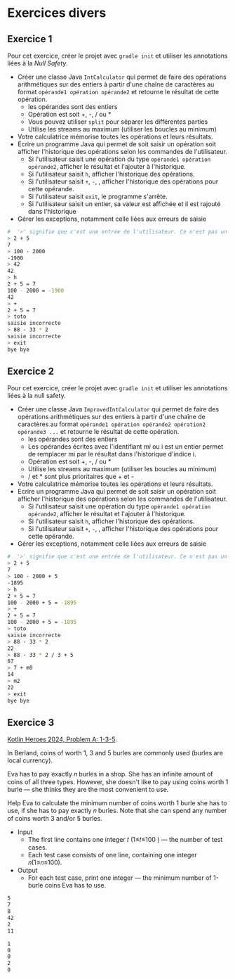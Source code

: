 # Exercices divers

## Exercice 1

Pour cet exercice, créer le projet avec `gradle init` et utiliser les annotations liées à la *Null Safety*.

- Créer une classe Java `IntCalculator` qui permet de faire des opérations arithmétiques sur des entiers à partir d'une chaîne de caractères au format `opérande1 opération opérande2` et retourne le résultat de cette opération.
    - les opérandes sont des entiers
    - Opération est soit +, -, / ou *
    - Vous pouvez utiliser `split` pour séparer les différentes parties
    - Utilise les streams au maximum (utiliser les boucles au minimum)
- Votre calculatrice mémorise toutes les opérations et leurs résultats.
- Ecrire un programme Java qui permet de soit saisir un opération soit afficher l'historique des opérations selon les commandes de l'utilisateur.
    - Si l'utilisateur saisit une opération du type `opérande1 opération opérande2`, afficher le résultat et l'ajouter à l'historique.
    - Si l'utilisateur saisit `h`, afficher l'historique des opérations.
    - Si l'utilisateur saisit `+`, `-`, , afficher l'historique des opérations pour cette opérande.
    - Si l'utilisateur saisit `exit`, le programme s'arrête.
    - Si l'utilisateur saisit un entier, sa valeur est affichée et il est rajouté dans l'historique
- Gérer les exceptions, notamment celle liées aux erreurs de saisie

```sh title="exemple d'exécution"
#  '>' signifie que c'est une entrée de l'utilisateur. Ce n'est pas un symble à inclure dans votre saisie
> 2 + 5
7
> 100 - 2000
-1900
> 42
42
> h
2 + 5 = 7
100 - 2000 = -1900
42
> +
2 + 5 = 7
> toto
saisie incorrecte
> 88 - 33 * 2
saisie incorrecte
> exit
bye bye
```

## Exercice 2

Pour cet exercice, créer le projet avec `gradle init` et utiliser les annotations liées à la null safety.

- Créer une classe Java `ImprovedIntCalculator` qui permet de faire des opérations arithmétiques sur des entiers à partir d'une chaîne de caractères au format `opérande1 opération opérande2 opération2 opérande3 ...` et retourne le résultat de cette opération.
    - les opérandes sont des entiers
    - Les opérandes écrites avec l'identifiant *mi* ou i est un entier permet de remplacer mi par le résultat dans l'historique d'indice i.
    - Opération est soit +, -, / ou \*
    - Utilise les streams au maximum (utiliser les boucles au minimum)
    - / et \* sont plus prioritaires que + et -
- Votre calculatrice mémorise toutes les opérations et leurs résultats.
- Ecrire un programme Java qui permet de soit saisir un opération soit afficher l'historique des opérations selon les commandes de l'utilisateur.
    - Si l'utilisateur saisit une opération du type `opérande1 opération opérande2`, afficher le résultat et l'ajouter à l'historique.
    - Si l'utilisateur saisit `h`, afficher l'historique des opérations.
    - Si l'utilisateur saisit `+`, `-`, , afficher l'historique des opérations pour cette opérande.
- Gérer les exceptions, notamment celle liées aux erreurs de saisie

```sh title="exemple d'exécution"
#  '>' signifie que c'est une entrée de l'utilisateur. Ce n'est pas un symble à inclure dans votre saisie
> 2 + 5
7
> 100 - 2000 + 5
-1895
> h
2 + 5 = 7
100 - 2000 + 5 = -1895
> +
2 + 5 = 7
100 - 2000 + 5 = -1895
> toto
saisie incorrecte
> 88 - 33 * 2
22
> 88 - 33 * 2 / 3 + 5
67
> 7 + m0
14
> m2
22
> exit
bye bye
```

## Exercice 3

[Kotlin Heroes 2024, Problem A: 1-3-5](https://codeforces.com/contest/1958/problem/A).

In Berland, coins of worth 1, 3 and 5 burles are commonly used (burles are local currency).

Eva has to pay exactly 𝑛 burles in a shop. She has an infinite amount of coins of all three types. However, she doesn't like to pay using coins worth 1 burle — she thinks they are the most convenient to use.

Help Eva to calculate the minimum number of coins worth 1 burle she has to use, if she has to pay exactly 𝑛 burles. Note that she can spend any number of coins worth 3 and/or 5 burles.

- Input
    - The first line contains one integer 𝑡 (1≤𝑡≤100 ) — the number of test cases.
    - Each test case consists of one line, containing one integer 𝑛(1≤𝑛≤100).
- Output
    - For each test case, print one integer — the minimum number of 1-burle coins Eva has to use.

```sh title="input"
5
7
8
42
2
11
```

```sh title="output"
1
0
0
2
0
```
